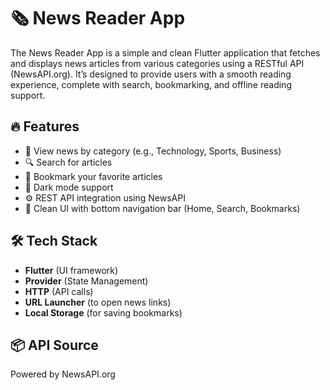 
# 🗞️ News Reader App

The News Reader App is a simple and clean Flutter application that fetches and displays news articles from various categories using a RESTful API (NewsAPI.org). It’s designed to provide users with a smooth reading experience, complete with search, bookmarking, and offline reading support.

## 🔥 Features

- 📰 View news by category (e.g., Technology, Sports, Business)
- 🔍 Search for articles
- 📌 Bookmark your favorite articles
- 🌙 Dark mode support
- ⚙️ REST API integration using NewsAPI
- 📱 Clean UI with bottom navigation bar (Home, Search, Bookmarks)

## 🛠️ Tech Stack

- **Flutter** (UI framework)
- **Provider** (State Management)
- **HTTP** (API calls)
- **URL Launcher** (to open news links)
- **Local Storage** (for saving bookmarks)

## 📦 API Source
Powered by NewsAPI.org
